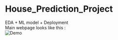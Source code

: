 # House_Prediction_Project
EDA + ML model + Deployment \
Main webpage looks like this :\
![Demo](https://user-images.githubusercontent.com/73791044/120206056-00ef5800-c22b-11eb-95ab-d4799ec4418e.PNG)

